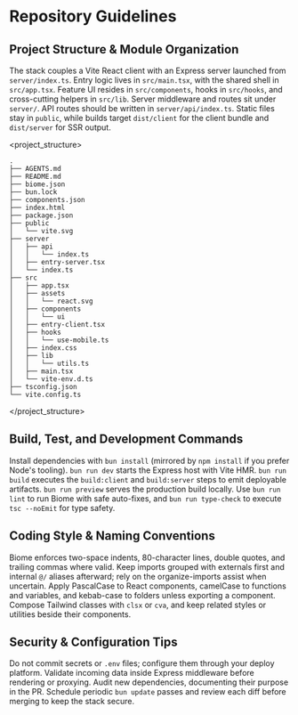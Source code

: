 # Repository Guidelines

## Project Structure & Module Organization

The stack couples a Vite React client with an Express server launched from `server/index.ts`. Entry logic lives in `src/main.tsx`, with the shared shell in `src/app.tsx`. Feature UI resides in `src/components`, hooks in `src/hooks`, and cross-cutting helpers in `src/lib`. Server middleware and routes sit under `server/`. API routes should be written in `server/api/index.ts`. Static files stay in `public`, while builds target `dist/client` for the client bundle and `dist/server` for SSR output.

<project_structure>

```
.
├── AGENTS.md
├── README.md
├── biome.json
├── bun.lock
├── components.json
├── index.html
├── package.json
├── public
│   └── vite.svg
├── server
│   ├── api
│   │   └── index.ts
│   ├── entry-server.tsx
│   └── index.ts
├── src
│   ├── app.tsx
│   ├── assets
│   │   └── react.svg
│   ├── components
│   │   └── ui
│   ├── entry-client.tsx
│   ├── hooks
│   │   └── use-mobile.ts
│   ├── index.css
│   ├── lib
│   │   └── utils.ts
│   ├── main.tsx
│   └── vite-env.d.ts
├── tsconfig.json
└── vite.config.ts
```

</project_structure>

## Build, Test, and Development Commands

Install dependencies with `bun install` (mirrored by `npm install` if you prefer Node's tooling). `bun run dev` starts the Express host with Vite HMR. `bun run build` executes the `build:client` and `build:server` steps to emit deployable artifacts. `bun run preview` serves the production build locally. Use `bun run lint` to run Biome with safe auto-fixes, and `bun run type-check` to execute `tsc --noEmit` for type safety.

## Coding Style & Naming Conventions

Biome enforces two-space indents, 80-character lines, double quotes, and trailing commas where valid. Keep imports grouped with externals first and internal `@/` aliases afterward; rely on the organize-imports assist when uncertain. Apply PascalCase to React components, camelCase to functions and variables, and kebab-case to folders unless exporting a component. Compose Tailwind classes with `clsx` or `cva`, and keep related styles or utilities beside their components.

## Security & Configuration Tips

Do not commit secrets or `.env` files; configure them through your deploy platform. Validate incoming data inside Express middleware before rendering or proxying. Audit new dependencies, documenting their purpose in the PR. Schedule periodic `bun update` passes and review each diff before merging to keep the stack secure.
